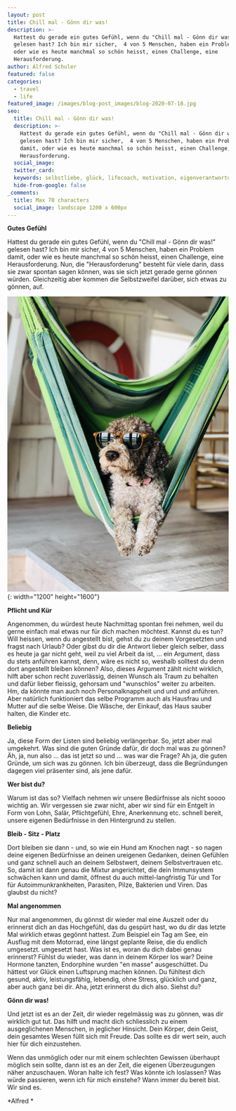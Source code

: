 ```yaml
---
layout: post
title: Chill mal - Gönn dir was!
description: >-
  Hattest du gerade ein gutes Gefühl, wenn du "Chill mal - Gönn dir was!"
  gelesen hast? Ich bin mir sicher,  4 von 5 Menschen, haben ein Problem damit,
  oder wie es heute manchmal so schön heisst, einen Challenge, eine
  Herausforderung.
author: Alfred Schuler
featured: false
categories:
  - travel
  - life
featured_image: /images/blog-post_images/blog-2020-07-18.jpg
seo:
  title: Chill mal - Gönn dir was!
  description: >-
    Hattest du gerade ein gutes Gefühl, wenn du "Chill mal - Gönn dir was!"
    gelesen hast? Ich bin mir sicher,  4 von 5 Menschen, haben ein Problem
    damit, oder wie es heute manchmal so schön heisst, einen Challenge, eine
    Herausforderung.
  social_image:
  twitter_card:
  keywords: selbstliebe, glück, lifecoach, motivation, eigenverantwortung, philosophie
  hide-from-google: false
_comments:
  title: Max 70 characters
  social_image: landscape 1200 x 600px
---
```

**Gutes Gefühl**

Hattest du gerade ein gutes Gefühl, wenn du "Chill mal - Gönn dir was\!" gelesen hast? Ich bin mir sicher, 4 von 5 Menschen, haben ein Problem damit, oder wie es heute manchmal so schön heisst, einen Challenge, eine Herausforderung. Nun, die "Herausforderung" besteht für viele darin, dass sie zwar spontan sagen können, was sie sich jetzt gerade gerne gönnen würden. Gleichzeitig aber kommen die Selbstzweifel darüber, sich etwas zu gönnen, auf.

![Ein Hund mit Sonnenbrille, der in einer Hängematte am geniessen ist.](/images/blog-post_images/blog-2020-07-18.jpg "Ein Hund am geniessen"){: width="1200" height="1600"}

**Pflicht und Kür**

Angenommen, du würdest heute Nachmittag spontan frei nehmen, weil du gerne einfach mal etwas nur für dich machen möchtest. Kannst du es tun? Will heissen, wenn du angestellt bist, gehst du zu deinem Vorgesetzten und fragst nach Urlaub? Oder gibst du dir die Antwort lieber gleich selber, dass es heute ja gar nicht geht, weil zu viel Arbeit da ist, ... ein Argument, dass du stets anführen kannst, denn, wäre es nicht so, weshalb solltest du denn dort angestellt bleiben können? Also, dieses Argument zählt nicht wirklich, hilft aber schon recht zuverlässig, deinen Wunsch als Traum zu behalten und dafür lieber fleissig, gehorsam und "wunschlos" weiter zu arbeiten. Hm, da könnte man auch noch Personalknappheit und und und anführen. Aber natürlich funktioniert das selbe Programm auch als Hausfrau und Mutter auf die selbe Weise. Die Wäsche, der Einkauf, das Haus sauber halten, die Kinder etc.

**Beliebig**

Ja, diese Form der Listen sind beliebig verlängerbar. So, jetzt aber mal umgekehrt. Was sind die guten Gründe dafür, dir doch mal was zu gönnen? Äh, ja, nun also ... das ist jetzt so und ... was war die Frage? Ah ja, die guten Gründe, um sich was zu gönnen. Ich bin überzeugt, dass die Begründungen dagegen viel präsenter sind, als jene dafür.

**Wer bist du?**

Warum ist das so? Vielfach nehmen wir unsere Bedürfnisse als nicht soooo wichtig an. Wir vergessen sie zwar nicht, aber wir sind für ein Entgelt in Form von Lohn, Salär, Pflichtgefühl, Ehre, Anerkennung etc. schnell bereit, unsere eigenen Bedürfnisse in den Hintergrund zu stellen.

**Bleib - Sitz - Platz**

Dort bleiben sie dann - und, so wie ein Hund am Knochen nagt - so nagen deine eigenen Bedürfnisse an deinen ureigenen Gedanken, deinen Gefühlen und ganz schnell auch an deinem Selbstwert, deinem Selbstvertrauen etc. So, damit ist dann genau die Mixtur angerichtet, die dein Immunsystem schwächen kann und damit, öffnest du auch mittel-langfristig Tür und Tor für Autoimmunkrankheiten, Parasiten, Pilze, Bakterien und Viren. Das glaubst du nicht?

**Mal angenommen**

Nur mal angenommen, du gönnst dir wieder mal eine Auszeit oder du erinnerst dich an das Hochgefühl, das du gespürt hast, wo du dir das letzte Mal wirklich etwas gegönnt hattest. Zum Beispiel ein Tag am See, ein Ausflug mit dem Motorrad, eine längst geplante Reise, die du endlich umgesetzt. umgesetzt hast. Was ist es, woran du dich dabei genau erinnerst? Fühlst du wieder, was dann in deinem Körper los war? Deine Hormone tanzten, Endorphine wurden "en masse" ausgeschüttet. Du hättest vor Glück einen Luftsprung machen können. Du fühltest dich gesund, aktiv, leistungsfähig, lebendig, ohne Stress, glücklich und ganz, aber auch ganz bei dir. Aha, jetzt erinnerst du dich also. Siehst du?

**Gönn dir was\!**

Und jetzt ist es an der Zeit, dir wieder regelmässig was zu gönnen, was dir wirklich gut tut. Das hilft und macht dich schliesslich zu einem ausgeglichenen Menschen, in jeglicher Hinsicht. Dein Körper, dein Geist, dein gesamtes Wesen füllt sich mit Freude. Das sollte es dir wert sein, auch hier für dich einzustehen.

Wenn das unmöglich oder nur mit einem schlechten Gewissen überhaupt möglich sein sollte, dann ist es an der Zeit, die eigenen Überzeugungen näher anzuschauen. Woran halte ich fest? Was könnte ich loslassen? Was würde passieren, wenn ich für mich einstehe? Wann immer du bereit bist. Wir sind es.

*Alfred *
